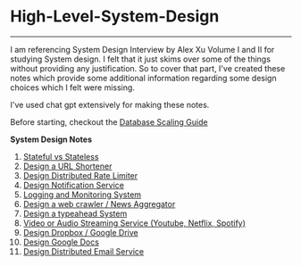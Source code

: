 # High-Level-System-Design
---

I am referencing System Design Interview by Alex Xu Volume I and II for studying System design.
I felt that it just skims over some of the things without providing any justification. So to cover that part, I've created these notes 
which provide some additional information regarding some design choices which I felt were missing.

I've used chat gpt extensively for making these notes.

Before starting, checkout the [Database Scaling Guide](database/)

**System Design Notes**

1. [Stateful vs Stateless](Stateful_VS_Stateless/)
2. [Design a URL Shortener](short_url/)
3. [Design Distributed Rate Limiter](Rate_Limiter/)
4. [Design Notification Service](Notification_Service/)
5. [Logging and Monitoring System](logging_and_monitoring/)
6. [Design a web crawler / News Aggregator](web_crawler/)
7. [Design a typeahead System](typeahead_system/)
8. [Video or Audio Streaming Service (Youtube, Netflix, Spotify)](youtube/)
9. [Design Dropbox / Google Drive](dropbox/)
10. [Design Google Docs](google_docs/)
11. [Design Distributed Email Service](email_service/)